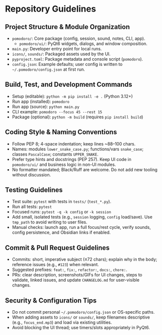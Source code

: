 # Repository Guidelines

## Project Structure & Module Organization
- `pomodoro/`: Core package (config, session, sound, notes, CLI, app).
  - `pomodoro/ui/`: PyQt6 widgets, dialogs, and window composition.
- `main.py`: Developer entry point for local runs.
- `icons/`, `sounds/`: Packaged assets used by the UI.
- `pyproject.toml`: Package metadata and console script (`pomodoro`).
- `config.json`: Example defaults; user config is written to `~/.pomodoro/config.json` at first run.

## Build, Test, and Development Commands
- Setup (editable): `python -m pip install -e .` (Python 3.12+)
- Run app (installed): `pomodoro`
- Run app (source): `python main.py`
- CLI example: `pomodoro --focus 45 --rest 15`
- Package (optional): `python -m build` (requires `pip install build`)

## Coding Style & Naming Conventions
- Follow PEP 8; 4-space indentation; keep lines ~88–100 chars.
- Names: modules `lower_snake_case.py`; functions/vars `snake_case`; classes `PascalCase`; constants `UPPER_SNAKE`.
- Prefer type hints and docstrings (PEP 257). Keep UI code in `pomodoro/ui/` and business logic in non-UI modules.
- No formatter mandated; Black/Ruff are welcome. Do not add new tooling without discussion.

## Testing Guidelines
- Test suite: `pytest` with tests in `tests/` (`test_*.py`).
- Run all tests: `pytest`
- Focused runs: `pytest -q -k config` or `-k session`
- Add small, isolated tests (e.g., `session` logging, `config` load/save). Use `tmp_path` to avoid writing to user files.
- Manual checks: launch app, run a full focus/rest cycle, verify sounds, config persistence, and Obsidian links if enabled.

## Commit & Pull Request Guidelines
- Commits: short, imperative subject (≤72 chars); explain why in the body; reference issues (e.g., `#123`) when relevant.
- Suggested prefixes: `feat:`, `fix:`, `refactor:`, `docs:`, `chore:`.
- PRs: clear description, screenshots/GIFs for UI changes, steps to validate, linked issues, and update `CHANGELOG.md` for user-visible changes.

## Security & Configuration Tips
- Do not commit personal `~/.pomodoro/config.json` or OS-specific paths.
- When adding assets to `icons/` or `sounds/`, keep filenames descriptive (e.g., `focus_end.mp3`) and load via existing utilities.
- Avoid blocking the UI thread; use timers/slots appropriately in PyQt6.
